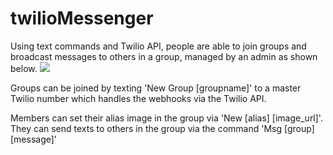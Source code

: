 # twilioMessenger
Using text commands and Twilio API, people are able to join groups and broadcast messages to others in a group, managed by an admin as shown below.
![]('./docs/dashboard.png')

Groups can be joined by texting 'New Group [groupname]' to a master Twilio number which handles the webhooks via the Twilio API.

Members can set their alias image in the group via 'New [alias] [image_url]'. They can send texts to others in the group via the command 'Msg [group] [message]'

